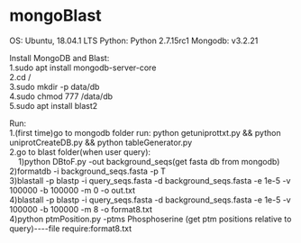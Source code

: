 # mongoBlast
OS: Ubuntu, 18.04.1 LTS
Python: Python 2.7.15rc1
Mongodb: v3.2.21 

Install MongoDB and Blast:  
1.sudo apt install mongodb-server-core  
2.cd /  
3.sudo mkdir -p data/db  
4.sudo chmod 777 /data/db  
5.sudo apt install blast2  

Run:  
1.(first time)go to mongodb folder run: python getuniprottxt.py && python uniprotCreateDB.py && python tableGenerator.py  
2.go to blast folder(when user query):  
&nbsp;&nbsp;&nbsp;&nbsp;1)python DBtoF.py -out background_seqs(get fasta db from mongodb)  
    2)formatdb -i background_seqs.fasta -p T  
    3)blastall -p blastp -i query_seqs.fasta -d background_seqs.fasta -e 1e-5 -v 100000 -b 100000 -m 0 -o out.txt  
    4)blastall -p blastp -i query_seqs.fasta -d background_seqs.fasta -e 1e-5 -v 100000 -b 100000 -m 8 -o format8.txt  
    4)python ptmPosition.py -ptms Phosphoserine (get ptm positions relative to query)----file require:format8.txt  
    



